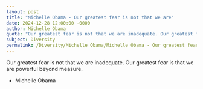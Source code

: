 ```yaml
---
layout: post
title: "Michelle Obama - Our greatest fear is not that we are"
date: 2024-12-28 12:00:00 -0000
author: Michelle Obama
quote: "Our greatest fear is not that we are inadequate. Our greatest fear is that we are powerful beyond measure."
subject: Diversity
permalink: /Diversity/Michelle Obama/Michelle Obama - Our greatest fear is not that we are
---
```


Our greatest fear is not that we are inadequate. Our greatest fear is that we are powerful beyond measure.

- Michelle Obama
